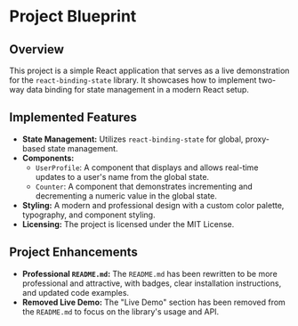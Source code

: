 # Project Blueprint

## Overview

This project is a simple React application that serves as a live demonstration for the `react-binding-state` library. It showcases how to implement two-way data binding for state management in a modern React setup.

## Implemented Features

*   **State Management:** Utilizes `react-binding-state` for global, proxy-based state management.
*   **Components:** 
    *   `UserProfile`: A component that displays and allows real-time updates to a user's name from the global state.
    *   `Counter`: A component that demonstrates incrementing and decrementing a numeric value in the global state.
*   **Styling:** A modern and professional design with a custom color palette, typography, and component styling.
*   **Licensing:** The project is licensed under the MIT License.

## Project Enhancements

*   **Professional `README.md`:** The `README.md` has been rewritten to be more professional and attractive, with badges, clear installation instructions, and updated code examples.
*   **Removed Live Demo:** The "Live Demo" section has been removed from the `README.md` to focus on the library's usage and API.
